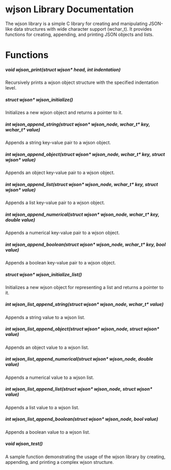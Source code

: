 
# wjson Library Documentation
The wjson library is a simple C library for creating and manipulating JSON-like data structures with wide character support (wchar_t). It provides functions for creating, appending, and printing JSON objects and lists.

# Functions
##### void wjson_print(struct wjson* head, int indentation)
Recursively prints a wjson object structure with the specified indentation level.

##### struct wjson* wjson_initialize()
Initializes a new wjson object and returns a pointer to it.

##### int wjson_append_string(struct wjson* wjson_node, wchar_t* key, wchar_t* value)
Appends a string key-value pair to a wjson object.

##### int wjson_append_object(struct wjson* wjson_node, wchar_t* key, struct wjson* value)
Appends an object key-value pair to a wjson object.

##### int wjson_append_list(struct wjson* wjson_node, wchar_t* key, struct wjson* value)
Appends a list key-value pair to a wjson object.

##### int wjson_append_numerical(struct wjson* wjson_node, wchar_t* key, double value)
Appends a numerical key-value pair to a wjson object.

##### int wjson_append_boolean(struct wjson* wjson_node, wchar_t* key, bool value)
Appends a boolean key-value pair to a wjson object.

##### struct wjson* wjson_initialize_list()
Initializes a new wjson object for representing a list and returns a pointer to it.

##### int wjson_list_append_string(struct wjson* wjson_node, wchar_t* value)
Appends a string value to a wjson list.

##### int wjson_list_append_object(struct wjson* wjson_node, struct wjson* value)
Appends an object value to a wjson list.

##### int wjson_list_append_numerical(struct wjson* wjson_node, double value)
Appends a numerical value to a wjson list.

##### int wjson_list_append_list(struct wjson* wjson_node, struct wjson* value)
Appends a list value to a wjson list.

##### int wjson_list_append_boolean(struct wjson* wjson_node, bool value)
Appends a boolean value to a wjson list.

##### void wjson_test()
A sample function demonstrating the usage of the wjson library by creating, appending, and printing a complex wjson structure.